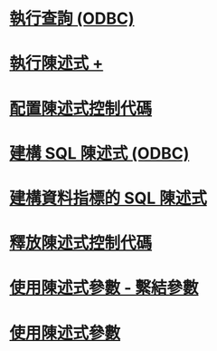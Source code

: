 # [執行查詢 (ODBC)](executing-queries-odbc.md)

# [執行陳述式 +](../../relational-databases/native-client-odbc-queries/executing-statements/executing-statements-odbc.md)

# [配置陳述式控制代碼](allocating-a-statement-handle.md)
# [建構 SQL 陳述式 (ODBC)](constructing-an-sql-statement-odbc.md)
# [建構資料指標的 SQL 陳述式](constructing-sql-statements-for-cursors.md)
# [釋放陳述式控制代碼](freeing-a-statement-handle.md)
# [使用陳述式參數 - 繫結參數](using-statement-parameters-binding-parameters.md)
# [使用陳述式參數](using-statement-parameters.md)
